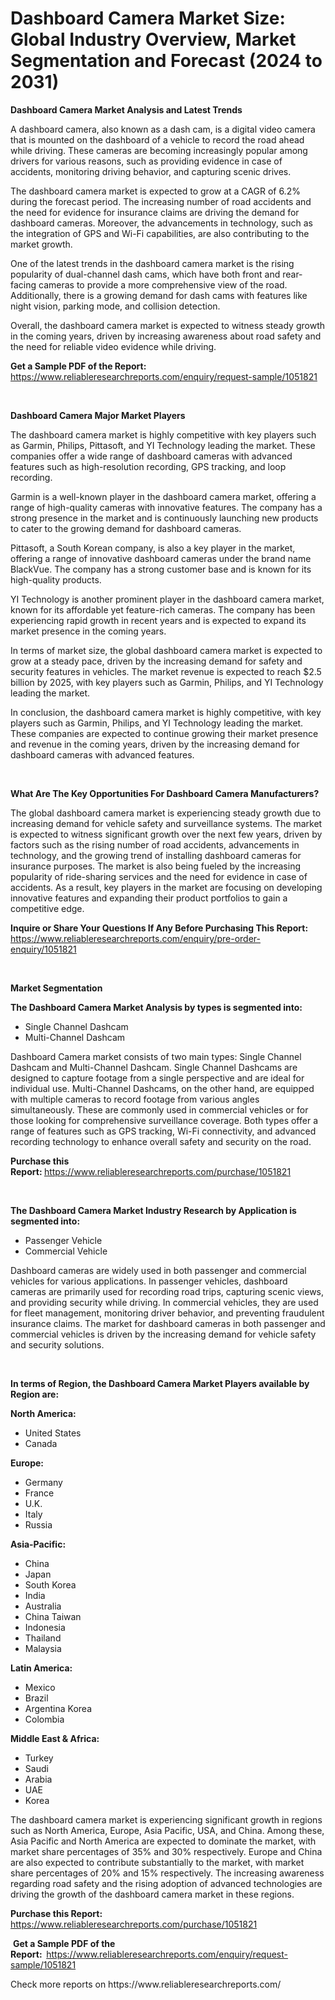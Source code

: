 <p><h1>Dashboard Camera Market Size: Global Industry Overview, Market Segmentation and Forecast (2024 to 2031)</h1></p><p><strong>Dashboard Camera Market Analysis and Latest Trends</strong></p>
<p><p>A dashboard camera, also known as a dash cam, is a digital video camera that is mounted on the dashboard of a vehicle to record the road ahead while driving. These cameras are becoming increasingly popular among drivers for various reasons, such as providing evidence in case of accidents, monitoring driving behavior, and capturing scenic drives.</p><p>The dashboard camera market is expected to grow at a CAGR of 6.2% during the forecast period. The increasing number of road accidents and the need for evidence for insurance claims are driving the demand for dashboard cameras. Moreover, the advancements in technology, such as the integration of GPS and Wi-Fi capabilities, are also contributing to the market growth.</p><p>One of the latest trends in the dashboard camera market is the rising popularity of dual-channel dash cams, which have both front and rear-facing cameras to provide a more comprehensive view of the road. Additionally, there is a growing demand for dash cams with features like night vision, parking mode, and collision detection.</p><p>Overall, the dashboard camera market is expected to witness steady growth in the coming years, driven by increasing awareness about road safety and the need for reliable video evidence while driving.</p></p>
<p><strong>Get a Sample PDF of the Report:&nbsp;</strong> <a href="https://www.reliableresearchreports.com/enquiry/request-sample/1051821">https://www.reliableresearchreports.com/enquiry/request-sample/1051821</a></p>
<p>&nbsp;</p>
<p><strong>Dashboard Camera Major Market Players</strong></p>
<p><p>The dashboard camera market is highly competitive with key players such as Garmin, Philips, Pittasoft, and YI Technology leading the market. These companies offer a wide range of dashboard cameras with advanced features such as high-resolution recording, GPS tracking, and loop recording.</p><p>Garmin is a well-known player in the dashboard camera market, offering a range of high-quality cameras with innovative features. The company has a strong presence in the market and is continuously launching new products to cater to the growing demand for dashboard cameras.</p><p>Pittasoft, a South Korean company, is also a key player in the market, offering a range of innovative dashboard cameras under the brand name BlackVue. The company has a strong customer base and is known for its high-quality products.</p><p>YI Technology is another prominent player in the dashboard camera market, known for its affordable yet feature-rich cameras. The company has been experiencing rapid growth in recent years and is expected to expand its market presence in the coming years.</p><p>In terms of market size, the global dashboard camera market is expected to grow at a steady pace, driven by the increasing demand for safety and security features in vehicles. The market revenue is expected to reach $2.5 billion by 2025, with key players such as Garmin, Philips, and YI Technology leading the market.</p><p>In conclusion, the dashboard camera market is highly competitive, with key players such as Garmin, Philips, and YI Technology leading the market. These companies are expected to continue growing their market presence and revenue in the coming years, driven by the increasing demand for dashboard cameras with advanced features.</p></p>
<p>&nbsp;</p>
<p><strong>What Are The Key Opportunities For Dashboard Camera Manufacturers?</strong></p>
<p><p>The global dashboard camera market is experiencing steady growth due to increasing demand for vehicle safety and surveillance systems. The market is expected to witness significant growth over the next few years, driven by factors such as the rising number of road accidents, advancements in technology, and the growing trend of installing dashboard cameras for insurance purposes. The market is also being fueled by the increasing popularity of ride-sharing services and the need for evidence in case of accidents. As a result, key players in the market are focusing on developing innovative features and expanding their product portfolios to gain a competitive edge.</p></p>
<p><strong>Inquire or Share Your Questions If Any Before Purchasing This Report:</strong> <a href="https://www.reliableresearchreports.com/enquiry/pre-order-enquiry/1051821">https://www.reliableresearchreports.com/enquiry/pre-order-enquiry/1051821</a></p>
<p>&nbsp;</p>
<p><strong>Market Segmentation</strong></p>
<p><strong>The Dashboard Camera Market Analysis by types is segmented into:</strong></p>
<p><ul><li>Single Channel Dashcam</li><li>Multi-Channel Dashcam</li></ul></p>
<p><p>Dashboard Camera market consists of two main types: Single Channel Dashcam and Multi-Channel Dashcam. Single Channel Dashcams are designed to capture footage from a single perspective and are ideal for individual use. Multi-Channel Dashcams, on the other hand, are equipped with multiple cameras to record footage from various angles simultaneously. These are commonly used in commercial vehicles or for those looking for comprehensive surveillance coverage. Both types offer a range of features such as GPS tracking, Wi-Fi connectivity, and advanced recording technology to enhance overall safety and security on the road.</p></p>
<p><strong>Purchase this Report:&nbsp;</strong><a href="https://www.reliableresearchreports.com/purchase/1051821">https://www.reliableresearchreports.com/purchase/1051821</a></p>
<p>&nbsp;</p>
<p><strong>The Dashboard Camera Market Industry Research by Application is segmented into:</strong></p>
<p><ul><li>Passenger Vehicle</li><li>Commercial Vehicle</li></ul></p>
<p><p>Dashboard cameras are widely used in both passenger and commercial vehicles for various applications. In passenger vehicles, dashboard cameras are primarily used for recording road trips, capturing scenic views, and providing security while driving. In commercial vehicles, they are used for fleet management, monitoring driver behavior, and preventing fraudulent insurance claims. The market for dashboard cameras in both passenger and commercial vehicles is driven by the increasing demand for vehicle safety and security solutions.</p></p>
<p>&nbsp;</p>
<p><strong>In terms of Region, the Dashboard Camera Market Players available by Region are:</strong></p>
<p>
    <p> <strong> North America: </strong>
        <ul>
            <li>United States</li>
            <li>Canada</li>
        </ul>
        </p> 
    <p> <strong> Europe: </strong>
        <ul>
            <li>Germany</li>
            <li>France</li>
            <li>U.K.</li>
            <li>Italy</li>
            <li>Russia</li>
        </ul>
        </p> 
    <p> <strong> Asia-Pacific: </strong>
        <ul>
            <li>China</li>
            <li>Japan</li>
            <li>South Korea</li>
            <li>India</li>
            <li>Australia</li>
            <li>China Taiwan</li>
            <li>Indonesia</li>
            <li>Thailand</li>
            <li>Malaysia</li>
        </ul>
        </p> 
    <p> <strong> Latin America: </strong>
        <ul>
            <li>Mexico</li>
            <li>Brazil</li>
            <li>Argentina Korea</li>
            <li>Colombia</li>
        </ul>
        </p> 
    <p> <strong> Middle East & Africa: </strong>
        <ul>
            <li>Turkey</li>
            <li>Saudi</li>
            <li>Arabia</li>
            <li>UAE</li>
            <li>Korea</li>
        </ul>
    </p>
    </p>
<p><p>The dashboard camera market is experiencing significant growth in regions such as North America, Europe, Asia Pacific, USA, and China. Among these, Asia Pacific and North America are expected to dominate the market, with market share percentages of 35% and 30% respectively. Europe and China are also expected to contribute substantially to the market, with market share percentages of 20% and 15% respectively. The increasing awareness regarding road safety and the rising adoption of advanced technologies are driving the growth of the dashboard camera market in these regions.</p></p>
<p><strong>Purchase this Report: </strong><a href="https://www.reliableresearchreports.com/purchase/1051821">https://www.reliableresearchreports.com/purchase/1051821</a></p>
<p>&nbsp;<strong>Get a Sample PDF of the Report:&nbsp;&nbsp;</strong><a href="https://www.reliableresearchreports.com/enquiry/request-sample/1051821">https://www.reliableresearchreports.com/enquiry/request-sample/1051821</a></p>
<p><strong></strong></p>
<p>Check more reports on https://www.reliableresearchreports.com/</p>